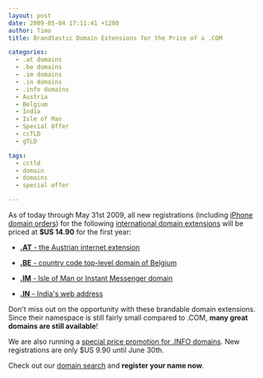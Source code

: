 ```yaml
---
layout: post
date: 2009-05-04 17:11:41 +1200
author: Timo
title: Brandtastic Domain Extensions for the Price of a .COM

categories:
  - .at domains
  - .be domains
  - .im domains
  - .in domains
  - .info domains
  - Austria
  - Belgium
  - India
  - Isle of Man
  - Special Offer
  - ccTLD
  - gTLD

tags:
  - cctld
  - domain
  - domains
  - special offer

---
```


As of today through May 31st 2009, all new registrations (including [iPhone domain orders](https://iwantmyname.com/iphone)) for the following [international domain extensions](https://iwantmyname.com/domains) will be priced at **$US 14.90** for the first year:

*   [**.AT** - the Austrian internet extension](https://iwantmyname.com/domains/at-austrian-domain-name-registration-for-austria)

*   [**.BE** - country code top-level domain of Belgium](https://iwantmyname.com/domains/be-belgian-domain-name-registration-for-belgium)
*   [**.IM** - Isle of Man or Instant Messenger domain](https://iwantmyname.com/domains/im-domain-name-registration-for-isle-of-man)
*   [**.IN** - India's web address](https://iwantmyname.com/domains/in-indian-domain-name-registration-for-india)

Don't miss out on the opportunity with these brandable domain extensions. Since their namespace is still fairly small compared to .COM, **many great domains are
still available**!

We are also running a [special price promotion for .INFO domains](https://iwantmyname.com/domains/info-domain-name-registration-for-information). New registrations are only $US 9.90 until June 30th.

Check out our [domain search](https://iwantmyname.com/) and **register your name now**.
